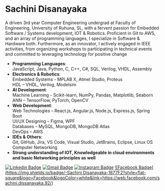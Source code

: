 # Sachini Disanayaka

A driven 3rd year Computer Engineering undergrad at Faculty of Engineering, University of Ruhuna, SL, with a fervent passion for Embedded Software / Systems development, IOT & Robotics. Proficient in Git to AWS, and an array of programming languages, I specialize in Software & Hardware both. Furthermore, as an innovator, I actively engaged in IEEE activities, from organizing workshops to participating in technical events and committed to leveraging technology for positive change

- **Programming Languages**:
  <br> JavaScript, Java, Python, C, C++, C#, SQL, Verilog, VHDL, Assembly
- **Electronics & Robotics**:
  <br> Embedded Systems - MPLAB X, Atmel Studio, Proteus
  <br> HDL – VHDL, Verilog, Modelsim
- **AI Development**:
  <br> Machine Learning - Scikit-learn, NumPy, Pandas, Matplotlib, Seaborn
  <br> ANN – TensorFlow, PyTorch, OpenCV
- **Web Development**:
  <br> Web Technologies – React.js, Angular.js, Node.js, Express.js, Spring Boot
  <br> UI/UX Designing – Figma, WPF
  <br> Databases – MySQL, MongoDB, MongoDB Atlas
  <br> DevOps – AWS
- **IDEs & Others**:
  <br> Git, GitHub, Jira, VS Code, Visual Studio, JetBrains, Eclipse, Linux OS
  <br> Computer Networking 
- **Strong understanding of IOT, Knowledgeable in cloud environments and basic Networking principles as well**


[![Linkedin Badge](https://img.shields.io/badge/-Sachini_Disanayaka-0077B5?style=flat-square&logo=Linkedin&logoColor=white&lik=https://www.linkedin.com/in/sachidisanayaka/)](https://www.linkedin.com/in/sachidisanayaka/)
[![Gmail Badge](https://img.shields.io/badge/-sachinipubu934@gmail.com-c71610?style=flat-square&logo=Gmail&logoColor=white&link=mailto:sachinipubu934@gmail.com)](mailto:sachinipubu934@gmail.com)
[![Instagram Badge](https://img.shields.io/badge/-_sachi_d99_-FF3B92?style=flat-square&logo=Instagram&logoColor=white&link=https://www.instagram.com/sachi_d99/_/)](https://www.instagram.com/sachi_d99/)
[![Facebook Badge](https://img.shields.io/badge/-Sachini Disanayaka-1877F2?style=flat-square&logo=Facebook&logoColor=white&link=https://web.facebook.com/sachini.dissanayaka.92/)](https://www.facebook.com/sachini.dissanayaka.92/)



